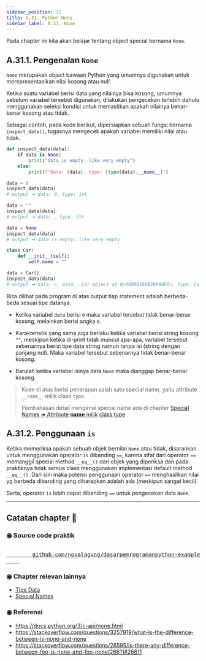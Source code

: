 ```yaml
---
sidebar_position: 31
title: A.31. Python None
sidebar_label: A.31. None
---
```


Pada chapter ini kita akan belajar tentang object special bernama `None`.

## A.31.1. Pengenalan `None`

`None` merupakan object bawaan Python yang umumnya digunakan untuk merepresentasikan nilai kosong atau *null*.

Ketika suatu variabel berisi data yang nilainya bisa kosong, umumnya sebelum variabel tersebut digunakan, dilakukan pengecekan terlebih dahulu menggunakan seleksi kondisi untuk memastikan apakah nilainya benar-benar kosong atau tidak.

Sebagai contoh, pada kode berikut, dipersiapkan sebuah fungsi bernama `inspect_data()`, tugasnya mengecek apakah variabel memiliki nilai atau tidak.

```python
def inspect_data(data):
    if data is None:
        print("data is empty. like very empty")
    else:
        print(f"data: {data}, type: {type(data).__name__}")

data = 0
inspect_data(data)
# output ➜ data: 0, type: int

data = ""
inspect_data(data)
# output ➜ data: , type: str

data = None
inspect_data(data)
# output ➜ data is empty. like very empty

class Car:
    def __init__(self):
        self.name = ""

data = Car()
inspect_data(data)
# output ➜ data: <__main__.Car object at 0x000001E6B38F60F0>, type: Car
```

Bisa dilihat pada program di atas output tiap statement adalah berbeda-beda sesuai tipe datanya.

- Ketika variabel `data` berisi `0` maka variabel tersebut tidak benar-benar kosong, melainkan berisi angka `0`.

- Karakteristik yang sama juga berlaku ketika variabel berisi string kosong `""`, meskipun ketika di-print tidak muncul apa-apa, variabel tersebut sebenarnya berisi tipe data string namun tanpa isi (string dengan panjang nol). Maka variabel tersebut sebenarnya tidak benar-benar kosong.

- Barulah ketika variabel isinya data `None` maka dianggap benar-benar kosong.

> Kode di atas berisi penerapan salah satu special name, yaitu attribute `__name__` milik class `type`.
>
> Pembahasan detail mengenai special name ada di chapter [Special Names ➜ Attribute __name__ milik class type](/basic/special-names#a294-attribute-__name__-milik-class-type)

## A.31.2. Penggunaan `is`

Ketika memeriksa apakah sebuah objek bernilai `None` atau tidak, disarankan untuk menggunakan operator `is` dibanding `==`, karena sifat dari operator `==` memanggil special method `__eq__()` dari objek yang diperiksa dan pada praktiknya tidak semua class menggunakan implementasi default method `__eq__()`. Dari sini maka potensi penggunaan operator `==` menghasilkan nilai yg berbeda dibanding yang diharapkan adalah ada (meskipun sangat kecil).

Serta, operator `is` lebih cepat dibanding `==` untuk pengecekan data `None`.

---

<div class="section-footnote">

## Catatan chapter 📑

### ◉ Source code praktik

<pre>
    <a href="https://github.com/novalagung/dasarpemrogramanpython-example/tree/master/none">
        github.com/novalagung/dasarpemrogramanpython-example/../none
    </a>
</pre>

### ◉ Chapter relevan lainnya

- [Tipe Data](/basic/tipe-data)
- [Special Names](/basic/special-names)

### ◉ Referensi

- https://docs.python.org/3/c-api/none.html
- https://stackoverflow.com/questions/3257919/what-is-the-difference-between-is-none-and-none
- https://stackoverflow.com/questions/26595/is-there-any-difference-between-foo-is-none-and-foo-none/26611#26611

</div>
